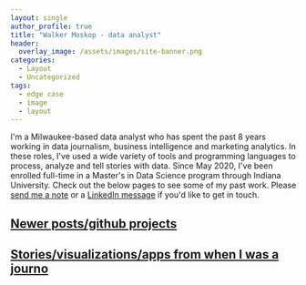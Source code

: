 ```yaml
---
layout: single
author_profile: true
title: "Walker Moskop - data analyst"
header:
  overlay_image: /assets/images/site-banner.png
categories:
  - Layout
  - Uncategorized
tags:
  - edge case
  - image
  - layout
---
```


I'm a Milwaukee-based data analyst who has spent the past 8 years working in data journalism, business intelligence and marketing analytics. In these roles, I've used a wide variety of tools and programming languages to process, analyze and tell stories with data. Since May 2020, I've been enrolled full-time in a Master's in Data Science program through Indiana University. Check out the below pages to see some of my past work. Please <a href="https://walkermoskop.github.io/contact/">send me a note</a> or a <a href="https://www.linkedin.com/in/walkermoskop/">LinkedIn message</a> if you'd like to get in touch. 

## [Newer posts/github projects](https://walkermoskop.github.io/newer-work/)

## [Stories/visualizations/apps from when I was a journo](https://walkermoskop.github.io/data-journalism/)